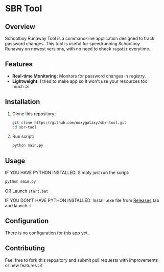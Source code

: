 # SBR Tool

## Overview
Schoolboy Runaway Tool is a command-line application designed to track password changes. This tool is useful for speedrunning Schoolboy Runaway on newest versions, with no need to check `regedit` everytime.

## Features
- **Real-time Monitoring:** Monitors for password changes in registry.
- **Lightweight:** I tried to make app so it won't use your resources too much :3

## Installation
1. Clone this repository:
   ```sh
   git clone https://github.com/noxygalaxy/sbr-tool.git
   cd sbr-tool
   ```
2. Run script:
   ```sh
   python main.py
   ```

## Usage
IF YOU HAVE PYTHON INSTALLED:
Simply just run the script:
```sh
python main.py
```
OR
Launch `start.bat`

IF YOU DON'T HAVE PYTHON INSTALLED:
Install .exe file from [Releases](https://github.com/noxygalaxy/SBR-Tool/releases) tab and launch it

## Configuration
There is no configuration for this app yet..

## Contributing
Feel free to fork this repository and submit pull requests with improvements or new features :3
